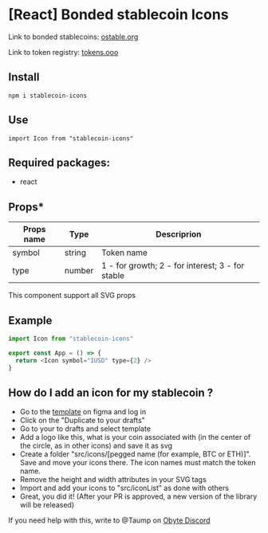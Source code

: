 # [React] Bonded stablecoin Icons

Link to bonded stablecoins: [ostable.org](https://ostable.org)

Link to token registry: [tokens.ooo](https://tokens.ooo/)

## Install
``npm i stablecoin-icons``

## Use
``import Icon from "stablecoin-icons"``

## Required packages:
 - react

## Props*

| Props name | Type | Descriprion |
| ------ | ------ | ------ |
| symbol | string | Token name |
| type | number | 1 - for growth; 2 - for interest; 3 - for stable |

This component support all SVG props

 
## Example

```js 
import Icon from "stablecoin-icons" 

export const App = () => {
  return <Icon symbol="IUSD" type={2} />
}
```
## How do I add an icon for my stablecoin ?

- Go to the [template](https://www.figma.com/file/hE06ZP7Dsj9SVJycPlhomc/template?node-id=0%3A1) on figma and log in
- Click on the "Duplicate to your drafts"
- Go to your to drafts and select template
- Add a logo like this, what is your coin associated with (in the center of the circle, as in other icons) and save it as svg 
- Create a folder "src/icons/[pegged name (for example, BTC or ETH)]". Save and  move your icons there. The icon names must match the token name.
- Remove the height and width attributes in your SVG tags
- Import and add your icons to "src/iconList" as done with others
- Great, you did it! (After your PR is approved, a new version of the library will be released)

If you need help with this, write to @Taump on [Obyte Discord](https://discord.obyte.org/)
